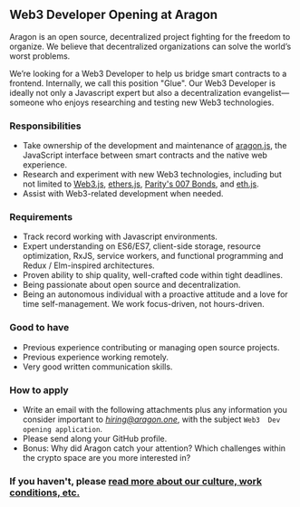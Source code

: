 ## Web3 Developer Opening at Aragon

Aragon is an open source, decentralized project fighting for the freedom to organize. We believe that decentralized organizations can solve the world’s worst problems.

We’re looking for a Web3 Developer to help us bridge smart contracts to a frontend. Internally, we call this position "Glue". Our Web3 Developer is ideally not only a Javascript expert but also a decentralization evangelist—someone who enjoys researching and testing new Web3 technologies.

### Responsibilities

- Take ownership of the development and maintenance of [aragon.js](https://github.com/aragon/aragon.js), the JavaScript interface between smart contracts and the native web experience.
- Research and experiment with new Web3 technologies, including but not limited to [Web3.js](https://github.com/ethereum/web3.js/), [ethers.js](https://github.com/ethers-io/ethers.js/), [Parity's 007 Bonds](https://github.com/paritytech/oo7-parity), and [eth.js](https://github.com/ethjs/ethjs).
- Assist with Web3-related development when needed.

### Requirements

- Track record working with Javascript environments.
- Expert understanding on ES6/ES7, client-side storage, resource optimization, RxJS, service workers, and functional programming and Redux / Elm-inspired architectures.
- Proven ability to ship quality, well-crafted code within tight deadlines.
- Being passionate about open source and decentralization.
- Being an autonomous individual with a proactive attitude and a love for time self-management. We work focus-driven, not hours-driven.

### Good to have

- Previous experience contributing or managing open source projects.
- Previous experience working remotely.
- Very good written communication skills.

### How to apply

- Write an email with the following attachments plus any information you consider important to *hiring@aragon.one*, with the subject `Web3  Dev opening application`.
- Please send along your GitHub profile. 
- Bonus: Why did Aragon catch your attention? Which challenges within the crypto space are you more interested in?

### If you haven't, please [read more about our culture, work conditions, etc.](../index.md)
